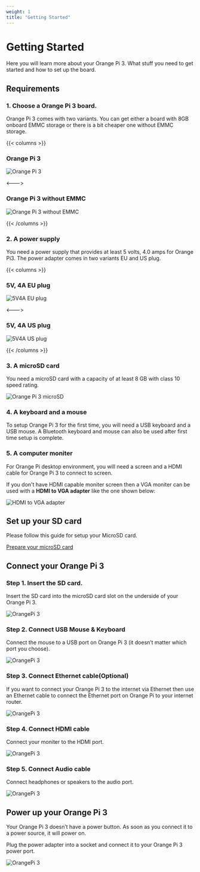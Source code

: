 ```yaml
---
weight: 1
title: "Getting Started"
---
```


# Getting Started

Here you will learn more about your Orange Pi 3. What stuff you need to get started and how to set up the board.

## Requirements

### **1. Choose a Orange Pi 3 board.**

Orange Pi 3 comes with two variants. You can get either a board with 8GB onboard EMMC storage or there is a bit cheaper one without EMMC storage.

{{< columns >}}
### Orange Pi 3

![Orange Pi 3](/images/opi3.jpg "Orange Pi 3")

<--->

### Orange Pi 3 without EMMC

![Orange Pi 3 without EMMC](/images/opi3noEMMC.jpg "Orange Pi 3 without EMMC")

{{< /columns >}}

### **2. A power supply**

You need a power supply that provides at least 5 volts, 4.0 amps for Orange Pi3. The power adapter comes in two variants EU and US plug.

{{< columns >}}
### 5V, 4A EU plug

![5V4A EU plug](/images/5v4aEU.jpg "5V4A EU plug")

<--->

### 5V, 4A US plug

![5V4A US plug](/images/5v4aUS.jpg "5V4A US plug")

{{< /columns >}}

### **3. A microSD card**

You need a microSD card with a capacity of at least 8 GB with class 10 speed rating. 

![Orange Pi 3 microSD](/images/opi3-sd.jpg "Orange Pi 3 microSD")

### **4. A keyboard and a mouse**

To setup Orange Pi 3 for the first time, you will need a USB keyboard and a USB mouse. A Bluetooth keyboard and mouse can also be used after first time setup is complete.

### **5. A computer moniter**

For Orange Pi desktop environment, you will need a screen and a HDMI cable for Orange Pi 3 to connect to screen.

If you don't have HDMI capable moniter screen then a VGA moniter can be used with a **HDMI to VGA adapter** like the one shown below:

![HDMI to VGA adapter](/images/HDMItoVGA.jpg "HDMI to VGA adapter")

## Set up your SD card

Please follow this guide for setup your MicroSD card.

[Prepare your microSD card](/docs/general_guides/prepare_sd_card/)

## Connect your Orange Pi 3

### **Step 1. Insert the SD card.**
Insert the SD card into the microSD card slot on the underside of your Orange Pi 3.

![OrangePi 3](/docs/Boards/OrangePi3/images/step1.png)


### **Step 2. Connect USB Mouse & Keyboard** 
Connect the mouse to a USB port on Orange Pi 3 (it doesn’t matter which port you choose).

![OrangePi 3](/docs/Boards/OrangePi3/images/step2.png)

### **Step 3. Connect Ethernet cable(Optional)**
If you want to connect your Orange Pi 3 to the internet via Ethernet then use an Ethernet cable to connect the Ethernet port on Orange Pi to your internet router.


![OrangePi 3](/docs/Boards/OrangePi3/images/step3.png)

### **Step 4. Connect HDMI cable**
Connect your moniter to the HDMI port.

![OrangePi 3](/docs/Boards/OrangePi3/images/step4.png)

### **Step 5. Connect Audio cable**
Connect headphones or speakers to the audio port.

![OrangePi 3](/docs/Boards/OrangePi3/images/step5.png)

## Power up your Orange Pi 3
Your Orange Pi 3 doesn’t have a power button. As soon as you connect it to a power source, it will power on.

Plug the power adapter into a socket and connect it to your Orange Pi 3 power port.

![OrangePi 3](/docs/Boards/OrangePi3/images/step6.png)

